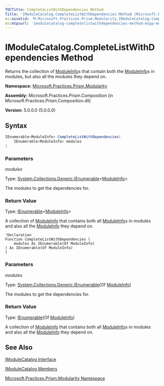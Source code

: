 ```yaml
---
TOCTitle: CompleteListWithDependencies Method
Title: 'IModuleCatalog.CompleteListWithDependencies Method (Microsoft.Practices.Prism.Modularity)'
ms:assetid: 'M:Microsoft.Practices.Prism.Modularity.IModuleCatalog.CompleteListWithDependencies(System.Collections.Generic.IEnumerable{Microsoft.Practices.Prism.Modularity.ModuleInfo})'
ms:mtpsurl: 'imodulecatalog-completelistwithdependencies-method-mspp-modularity.md'
---
```


# IModuleCatalog.CompleteListWithDependencies Method

Returns the collection of [ModuleInfo](moduleinfo-class-mspp-modularity.md)s that contain both the [ModuleInfo](moduleinfo-class-mspp-modularity.md)s in modules, but also all the modules they depend on.

**Namespace:** [Microsoft.Practices.Prism.Modularity](mspp-modularity-namespace.md)

**Assembly:** Microsoft.Practices.Prism.Composition (in Microsoft.Practices.Prism.Composition.dll)

**Version:** 5.0.0.0 (5.0.0.0)

## Syntax

```C#
IEnumerable<ModuleInfo> CompleteListWithDependencies(
	IEnumerable<ModuleInfo> modules
)
```
### Parameters

*modules* 

Type: [System.Collections.Generic.IEnumerable](http://msdn.microsoft.com/en-us/library/9eekhta0)&lt;[ModuleInfo](moduleinfo-class-mspp-modularity.md)&gt;

The modules to get the dependencies for.

### Return Value

Type: [IEnumerable](http://msdn.microsoft.com/en-us/library/9eekhta0)&lt;[ModuleInfo](moduleinfo-class-mspp-modularity.md)&gt;

A collection of [ModuleInfo](moduleinfo-class-mspp-modularity.md) that contains both all [ModuleInfo](moduleinfo-class-mspp-modularity.md)s in modules and also all the [ModuleInfo](moduleinfo-class-mspp-modularity.md) they depend on.

```VB
'Declaration
Function CompleteListWithDependencies ( 
	modules As IEnumerable(Of ModuleInfo)
) As IEnumerable(Of ModuleInfo)
)
```
### Parameters

*modules* 

Type: [System.Collections.Generic.IEnumerable](http://msdn.microsoft.com/en-us/library/9eekhta0)(Of [ModuleInfo](moduleinfo-class-mspp-modularity.md))

The modules to get the dependencies for.

### Return Value

Type: [IEnumerable](http://msdn.microsoft.com/en-us/library/9eekhta0)(Of [ModuleInfo](moduleinfo-class-mspp-modularity.md))

A collection of [ModuleInfo](moduleinfo-class-mspp-modularity.md) that contains both all [ModuleInfo](moduleinfo-class-mspp-modularity.md)s in modules and also all the [ModuleInfo](moduleinfo-class-mspp-modularity.md) they depend on.

## See Also

[IModuleCatalog Interface](imodulecatalog-interface-mspp-modularity.md)

[IModuleCatalog Members](imodulecatalog-members-mspp-modularity.md)

[Microsoft.Practices.Prism.Modularity Namespace](mspp-modularity-namespace.md)
